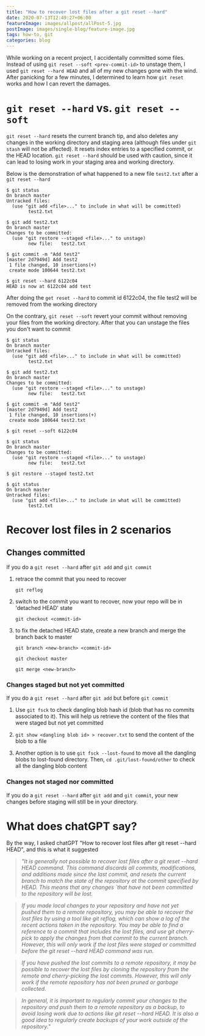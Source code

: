 ```yaml
---
title: "How to recover lost files after a git reset --hard"
date: 2020-07-13T12:49:27+06:00
featureImage: images/allpost/allPost-5.jpg
postImage: images/single-blog/feature-image.jpg
tags: how-to, git
categories: blog
---
```


While working on a recent project, I accidentally committed some files. Instead of using `git reset --soft <prev-commit-id>` to unstage them, I used `git reset --hard HEAD` and all of my new changes gone with the wind. After panicking for a few minutes, I determined to learn how `git reset` works and how I can revert the damages. 

# `git reset --hard` vs. `git reset --soft`

`git reset --hard` resets the current branch tip, and also deletes any changes in the working directory and staging area (although files under `git stash` will not be affected). It resets index entries to a specified commit, or the HEAD location. `git reset --hard` should be used with caution, since it can lead to losing work in your staging area and working directory.

Below is the demonstration of what happened to a new file `test2.txt` after a `git reset --hard`

```git
$ git status
On branch master
Untracked files:
  (use "git add <file>..." to include in what will be committed)
        test2.txt

$ git add test2.txt
On branch master
Changes to be committed:
  (use "git restore --staged <file>..." to unstage)
        new file:   test2.txt

$ git commit -m "Add test2"
[master 2d7949d] Add test2
 1 file changed, 10 insertions(+)
 create mode 100644 test2.txt

$ git reset --hard 6122c04
HEAD is now at 6122c04 add test
```
After doing the `get reset --hard` to commit id 6122c04, the file test2 will be removed from the working directory

On the contrary, `git reset --soft` revert your commit without removing your files from the working directory. After that you can unstage the files you don't want to commit

```git
$ git status
On branch master
Untracked files:
  (use "git add <file>..." to include in what will be committed)
        test2.txt

$ git add test2.txt
On branch master
Changes to be committed:
  (use "git restore --staged <file>..." to unstage)
        new file:   test2.txt

$ git commit -m "Add test2"
[master 2d7949d] Add test2
 1 file changed, 10 insertions(+)
 create mode 100644 test2.txt

$ git reset --soft 6122c04

$ git status
On branch master
Changes to be committed:
  (use "git restore --staged <file>..." to unstage)
        new file:   test2.txt

$ git restore --staged test2.txt 

$ git status
On branch master
Untracked files:
  (use "git add <file>..." to include in what will be committed)
        test2.txt
```

# Recover lost files in 2 scenarios

## Changes committed

If you do a `git reset --hard` after `git add` and `git commit`

1. retrace the commit that you need to recover
    
    `git reflog`

2. switch to the commit you want to recover, now your repo will be in 'detached HEAD' state
    
    `git checkout <commit-id>`

3. to fix the detached HEAD state, create a new branch and merge the branch back to master

    `git branch <new-branch> <commit-id>`

    `git checkout master`

    `git merge <new-branch>`

### Changes staged but not yet committed

If you do a `git reset --hard` after `git add` but before `git commit`

1. Use `git fsck` to check dangling blob hash id (blob that has no commits associated to it). This will help us retrieve the content of the files that were staged but not yet committed

2. `git show <dangling blob id> > recover.txt` to send the content of the blob to a file

3. Another option is to use `git fsck --lost-found` to move all the dangling blobs to lost-found directory. Then, `cd .git/lost-found/other` to check all the dangling blob content

### Changes not staged nor committed

If you do a `git reset --hard` after `git add` and `git commit`, your new changes before staging will still be in your directory. 


# What does chatGPT say?

By the way, I asked chatGPT "How to recover lost files after git reset --hard HEAD", and this is what it suggested

>*"It is generally not possible to recover lost files after a git reset --hard HEAD command. This command discards all commits, modifications, and additions made since the last commit, and resets the current branch to match the state of the repository at the commit specified by HEAD. This means that any changes `that have not been committed to the repository will be lost.*

>*If you made local changes to your repository and have not yet pushed them to a remote repository, you may be able to recover the lost files by using a tool like git reflog, which can show a log of the recent actions taken in the repository. You may be able to find a reference to a commit that includes the lost files, and use git cherry-pick to apply the changes from that commit to the current branch. However, this will only work if the lost files were staged or committed before the git reset --hard HEAD command was run.*

>*If you have pushed the lost commits to a remote repository, it may be possible to recover the lost files by cloning the repository from the remote and cherry-picking the lost commits. However, this will only work if the remote repository has not been pruned or garbage collected.*

>*In general, it is important to regularly commit your changes to the repository and push them to a remote repository as a backup, to avoid losing work due to actions like git reset --hard HEAD. It is also a good idea to regularly create backups of your work outside of the repository."*





